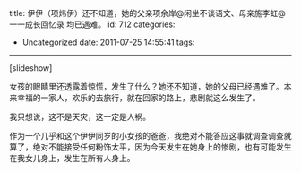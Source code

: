 title: 伊伊（项炜伊）还不知道，她的父亲项余岸@闲坐不谈语文、母亲施李虹@一一成长回忆录 均已遇难。
id: 712
categories:
  - Uncategorized
date: 2011-07-25 14:55:41
tags:
---

[slideshow]

女孩的眼睛里还透露着惊慌，发生了什么？她还不知道，她的父母已经遇难了。本来幸福的一家人，欢乐的去旅行，就在回家的路上，悲剧就这么发生了。

我只想说，这不是天灾，这一定是人祸。

作为一个几乎和这个伊伊同岁的小女孩的爸爸，我绝对不能答应这事就调查调查就算了，绝对不能接受任何粉饰太平，因为今天发生在她身上的惨剧，也有可能发生在我女儿身上，发生在所有人身上。